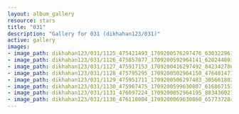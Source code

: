 ```yaml
---
layout: album_gallery
resource: stars
title: "031"
description: "Gallery for 031 (dikhahan123/031)"
active: gallery
images:
- image_path: dikhahan123/031/1125_475421493_1709200576297476_6303229612313316799_n.jpg
- image_path: dikhahan123/031/1126_475857877_1709200592964141_6202448016616157189_n.jpg
- image_path: dikhahan123/031/1127_475917153_1709200416297492_8423427867827140892_n.jpg
- image_path: dikhahan123/031/1128_475795295_1709200502964150_4764014717400306223_n.jpg
- image_path: dikhahan123/031/1129_475951711_1709200506297483_3056618021431918477_n.jpg
- image_path: dikhahan123/031/1130_475967475_1709200599630807_6168671534476922553_n.jpg
- image_path: dikhahan123/031/1131_476097224_1709200052964195_8834360278889019037_n.jpg
- image_path: dikhahan123/031/1136_476118004_1709200069630860_6577372847723204836_n.jpg
---
```

